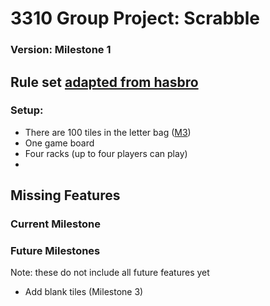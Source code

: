 # 3310 Group Project: Scrabble
### Version: Milestone 1

## Rule set [adapted from hasbro](https://scrabble.hasbro.com/en-us/rules)
### Setup:
- There are 100 tiles in the letter bag ([M3](#future-milestones))
- One game board
- Four racks (up to four players can play)
- 

## Missing Features
### Current Milestone
### Future Milestones 
Note: these do not include all future features yet
- Add blank tiles (Milestone 3)